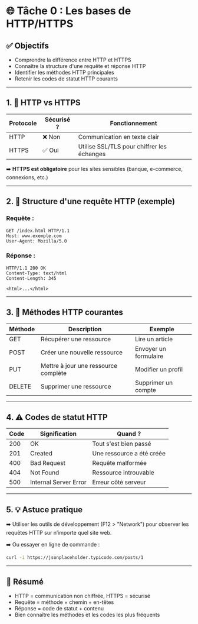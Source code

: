 
# 🌐 Tâche 0 : Les bases de HTTP/HTTPS

## ✅ Objectifs
- Comprendre la différence entre HTTP et HTTPS
- Connaître la structure d'une requête et réponse HTTP
- Identifier les méthodes HTTP principales
- Retenir les codes de statut HTTP courants

---

## 1. 🔐 HTTP vs HTTPS

| Protocole | Sécurisé ? | Fonctionnement |
|-----------|------------|----------------|
| HTTP      | ❌ Non     | Communication en texte clair |
| HTTPS     | ✅ Oui     | Utilise SSL/TLS pour chiffrer les échanges |

➡️ **HTTPS est obligatoire** pour les sites sensibles (banque, e-commerce, connexions, etc.)

---

## 2. 📨 Structure d'une requête HTTP (exemple)

### Requête :
```
GET /index.html HTTP/1.1
Host: www.exemple.com
User-Agent: Mozilla/5.0
```

### Réponse :
```
HTTP/1.1 200 OK
Content-Type: text/html
Content-Length: 345

<html>...</html>
```

---

## 3. 🔨 Méthodes HTTP courantes

| Méthode | Description | Exemple |
|--------|-------------|---------|
| GET    | Récupérer une ressource | Lire un article |
| POST   | Créer une nouvelle ressource | Envoyer un formulaire |
| PUT    | Mettre à jour une ressource complète | Modifier un profil |
| DELETE | Supprimer une ressource | Supprimer un compte |

---

## 4. ⚠️ Codes de statut HTTP

| Code | Signification           | Quand ?                              |
|------|--------------------------|--------------------------------------|
| 200  | OK                       | Tout s'est bien passé                |
| 201  | Created                  | Une ressource a été créée            |
| 400  | Bad Request              | Requête malformée                    |
| 404  | Not Found                | Ressource introuvable                |
| 500  | Internal Server Error    | Erreur côté serveur                  |

---

## 5. 💡 Astuce pratique

➡️ Utiliser les outils de développement (F12 > "Network") pour observer les requêtes HTTP sur n’importe quel site web.

➡️ Ou essayer en ligne de commande :
```bash
curl -i https://jsonplaceholder.typicode.com/posts/1
```

---

## 📌 Résumé
- HTTP = communication non chiffrée, HTTPS = sécurisé
- Requête = méthode + chemin + en-têtes
- Réponse = code de statut + contenu
- Bien connaître les méthodes et les codes les plus fréquents
